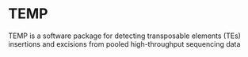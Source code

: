 TEMP
====

TEMP is a software package for detecting transposable elements (TEs)  insertions and excisions from pooled high-throughput sequencing data
